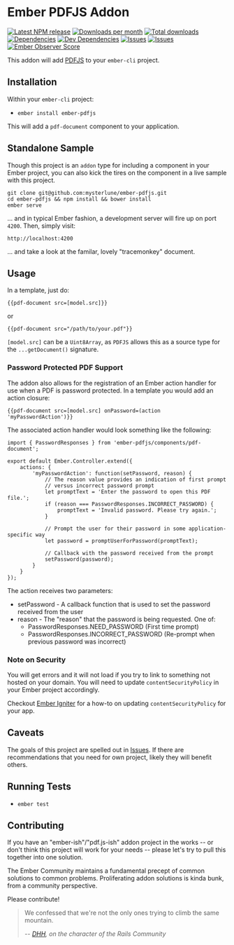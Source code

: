 # Ember PDFJS Addon

[![Latest NPM release](https://img.shields.io/npm/v/ember-pdfjs.svg)](https://www.npmjs.com/package/ember-pdfjs)
[![Downloads per month](https://img.shields.io/npm/dm/ember-pdfjs.svg)](https://img.shields.io/npm/dm/ember-pdfjs.svg)
[![Total downloads](https://img.shields.io/npm/dt/ember-pdfjs.svg)](https://img.shields.io/npm/dt/ember-pdfjs.svg)
[![Dependencies](https://david-dm.org/mysterlune/ember-pdfjs.svg)](https://david-dm.org/mysterlune/ember-pdfjs.svg)
[![Dev Dependencies](https://img.shields.io/david/dev/mysterlune/ember-pdfjs.svg)](https://david-dm.org/mysterlune/ember-pdfjs#info=devDependencies)
[![Issues](https://img.shields.io/github/issues/mysterlune/ember-pdfjs.svg)](https://img.shields.io/github/issues/mysterlune/ember-pdfjs.svg)
[![Issues](https://img.shields.io/github/issues-closed/mysterlune/ember-pdfjs.svg)](https://img.shields.io/github/issues-closed/mysterlune/ember-pdfjs.svg)
[![Ember Observer Score](http://emberobserver.com/badges/ember-pdfjs.svg)](http://emberobserver.com/addons/ember-pdfjs)

This addon will add [PDFJS](https://mozilla.github.io/pdf.js/) to your `ember-cli` project.

## Installation

Within your `ember-cli` project:

* `ember install ember-pdfjs`

This will add a `pdf-document` component to your application.

## Standalone Sample
Though this project is an `addon` type for including a component in your Ember project, you can also kick the tires on the component in a live sample with this project.

````
git clone git@github.com:mysterlune/ember-pdfjs.git
cd ember-pdfjs && npm install && bower install
ember serve
````

... and in typical Ember fashion, a development server will fire up on port `4200`. Then, simply visit:

````
http://localhost:4200
````

... and take a look at the familar, lovely "tracemonkey" document.

## Usage

In a template, just do:

````
{{pdf-document src=[model.src]}}
````

or

````
{{pdf-document src="/path/to/your.pdf"}}
````

`[model.src]` can be a `Uint8Array`, as `PDFJS` allows this as a source type for the `...getDocument()` signature.

### Password Protected PDF Support

The addon also allows for the registration of an Ember action handler for use when a PDF is password protected.  In a template
you would add an action closure:

````
{{pdf-document src=[model.src] onPassword=(action 'myPasswordAction')}}

````

The associated action handler would look something like the following:

````
import { PasswordResponses } from 'ember-pdfjs/components/pdf-document';

export default Ember.Controller.extend({
    actions: {
        'myPasswordAction': function(setPassword, reason) {
            // The reason value provides an indication of first prompt
            // versus incorrect password prompt
            let promptText = 'Enter the password to open this PDF file.';
            if (reason === PasswordResponses.INCORRECT_PASSWORD) {
                promptText = 'Invalid password. Please try again.';
            }

            // Prompt the user for their password in some application-specific way
            let password = promptUserForPassword(promptText);

            // Callback with the password received from the prompt
            setPassword(password);
        }
    }
});
````

The action receives two parameters:
 * setPassword - A callback function that is used to set the password received from the user
 * reason - The "reason" that the password is being requested.  One of:
   * PasswordResponses.NEED_PASSWORD (First time prompt)
   * PasswordResponses.INCORRECT_PASSWORD (Re-prompt when previous password was incorrect)

### Note on Security
You will get errors and it will not load if you try to link to something not hosted on your domain. You will need to update `contentSecurityPolicy` in your Ember project accordingly.

Checkout [Ember Igniter](https://emberigniter.com/modify-content-security-policy-on-new-ember-cli-app/) for a how-to on updating `contentSecurityPolicy` for your app.


## Caveats
The goals of this project are spelled out in [Issues](https://github.com/mysterlune/ember-pdfjs/issues/2). If there are recommendations that you need for own project, likely they will benefit others.

## Running Tests

* `ember test`

## Contributing
If you have an "ember-ish"/"pdf.js-ish" addon project in the works -- or don't think this project will work for your needs -- please let's try to pull this together into one solution.

The Ember Community maintains a fundamental precept of common solutions to common problems. Proliferating addon solutions is kinda bunk, from a community perspective.

Please contribute!

> We confessed that we're not the only ones trying to climb the same mountain.
>
> -- <cite>[DHH](https://youtu.be/9naDS3r4MbY?t=882), on the character of the Rails Community</cite>